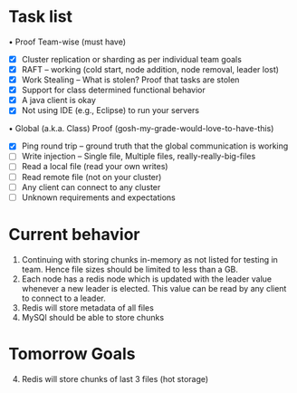 # Task list

• Proof	Team-wise	(must	have)
- [x] Cluster	replication	or	sharding as	per	individual	team	goals
- [x] RAFT	– working	(cold	start,	node	addition,	node	removal,	leader	lost)
- [x] Work	Stealing	– What	is	stolen?	Proof	that	tasks	are	stolen
- [x] Support	for	class	determined	functional	behavior
- [x] A java	client	is	okay
- [x] Not	using	IDE	(e.g.,	Eclipse)	to	run	your	servers

• Global	(a.k.a.	Class)	Proof	(gosh-my-grade-would-love-to-have-this)
- [x] Ping	round	trip	– ground	truth	that	the	global	communication	is	working
- [ ] Write	injection	– Single	file,	Multiple	files,	really-really-big-files
- [ ] Read	a	local	file	(read	your	own	writes)
- [ ] Read	remote	file	(not	on	your	cluster)
- [ ] Any	client	can	connect	to	any	cluster
- [ ] Unknown	requirements	and	expectations

# Current behavior
1. Continuing with storing chunks in-memory as not listed for testing in team. Hence file sizes should be limited to less than a GB.
2. Each node has a redis node which is updated with the leader value whenever a new leader is elected. This value can be read by any client  to connect to a leader.
3. Redis will store metadata of all files
4. MySQl should be able to store chunks 

# Tomorrow Goals
4. Redis will store chunks of last 3 files (hot storage)

